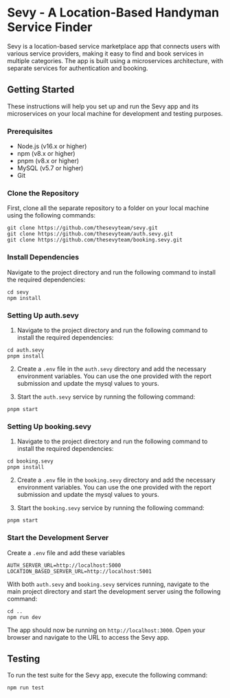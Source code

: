 # Sevy - A Location-Based Handyman Service Finder

Sevy is a location-based service marketplace app that connects users with various service providers, making it easy to find and book services in multiple categories. The app is built using a microservices architecture, with separate services for authentication and booking.

## Getting Started

These instructions will help you set up and run the Sevy app and its microservices on your local machine for development and testing purposes.

### Prerequisites

- Node.js (v16.x or higher)
- npm (v8.x or higher)
- pnpm (v8.x or higher)
- MySQL (v5.7 or higher)
- Git

### Clone the Repository

First, clone all the separate repository to a folder on your local machine using the following commands:

```
git clone https://github.com/thesevyteam/sevy.git
git clone https://github.com/thesevyteam/auth.sevy.git
git clone https://github.com/thesevyteam/booking.sevy.git
```

### Install Dependencies

Navigate to the project directory and run the following command to install the required dependencies:

```
cd sevy
npm install
```

### Setting Up auth.sevy

1. Navigate to the project directory and run the following command to install the required dependencies:

```
cd auth.sevy
pnpm install
```

2. Create a `.env` file in the `auth.sevy` directory and add the necessary environment variables. You can use the one provided with the report submission and update the mysql values to yours.

3. Start the `auth.sevy` service by running the following command:

```
pnpm start
```

### Setting Up booking.sevy

1. Navigate to the project directory and run the following command to install the required dependencies:

```
cd booking.sevy
pnpm install
```

2. Create a `.env` file in the `booking.sevy` directory and add the necessary environment variables. You can use the one provided with the report submission and update the mysql values to yours.

3. Start the `booking.sevy` service by running the following command:

```
pnpm start
```

### Start the Development Server

Create a `.env` file and add these variables

```
AUTH_SERVER_URL=http://localhost:5000
LOCATION_BASED_SERVER_URL=http://localhost:5001
```

With both `auth.sevy` and `booking.sevy` services running, navigate to the main project directory and start the development server using the following command:

```
cd ..
npm run dev
```

The app should now be running on `http://localhost:3000`. Open your browser and navigate to the URL to access the Sevy app.

## Testing

To run the test suite for the Sevy app, execute the following command:

```
npm run test
```
